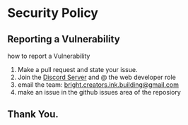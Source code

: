 # Security Policy

## Reporting a Vulnerability

how to report a Vulnerability

  1. Make a pull request and state your issue.
  2. Join the [Discord Server](https://discord.gg/Bw7x23P6E9) and @ the web developer role
  3. email the team: bright.creators.ink.building@gmail.com
  4. make an issue in the github issues area of the reposiory

## Thank You.
